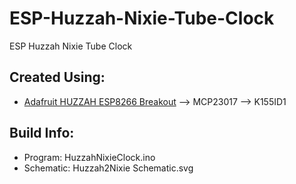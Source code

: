 # ESP-Huzzah-Nixie-Tube-Clock
ESP Huzzah Nixie Tube Clock

## Created Using:
- [Adafruit HUZZAH ESP8266 Breakout](https://www.adafruit.com/product/2471) --> MCP23017 --> K155ID1

## Build Info:
- Program: HuzzahNixieClock.ino
- Schematic: Huzzah2Nixie Schematic.svg
